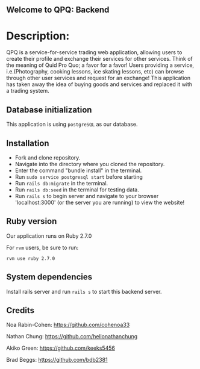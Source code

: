 ## Welcome to QPQ: Backend

# Description:
QPQ is a service-for-service trading web application, allowing users to create their profile and exchange their services for other services. Think of the meaning of Quid Pro Quo; a favor for a favor! Users providing a service, i.e.(Photography, cooking lessons, ice skating lessons, etc) can browse through other user services and request for an exchange! This application has taken away the idea of buying goods and services and replaced it with a trading system.

## Database initialization
This application is using `postgreSQL` as our database.

## Installation
- Fork and clone repository.
- Navigate into the directory where you cloned the repository.
- Enter the command "bundle install" in the terminal.
- Run `sudo service postgresql start` before starting
- Run `rails db:migrate` in the terminal.
- Run `rails db:seed` in the terminal for testing data.
- Run `rails s` to begin server and navigate to your browser 'localhost:3000' (or the server you are running) to view the website!


## Ruby version

Our application runs on Ruby 2.7.0

For `rvm` users, be sure to run:
```
rvm use ruby 2.7.0
```


## System dependencies
Install rails server and run `rails s` to start this backend server.


## Credits 

Noa Rabin-Cohen: https://github.com/cohenoa33

Nathan Chung: https://github.com/hellonathanchung

Akiko Green: https://github.com/keeks5456

Brad Beggs: https://github.com/bdb2381
 
